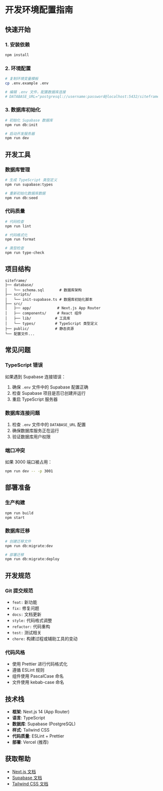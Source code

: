 # 开发环境配置指南

## 快速开始

### 1. 安装依赖
```bash
npm install
```

### 2. 环境配置
```bash
# 复制环境变量模板
cp .env.example .env

# 编辑 .env 文件，配置数据库连接
# DATABASE_URL="postgresql://username:password@localhost:5432/siteframe"
```

### 3. 数据库初始化
```bash
# 初始化 Supabase 数据库
npm run db:init

# 启动开发服务器
npm run dev
```

## 开发工具

### 数据库管理
```bash
# 生成 TypeScript 类型定义
npm run supabase:types

# 重新初始化数据库数据
npm run db:seed
```

### 代码质量
```bash
# 代码检查
npm run lint

# 代码格式化
npm run format

# 类型检查
npm run type-check
```

## 项目结构

```
siteframe/
├── database/
│   └── schema.sql       # 数据库架构
├── scripts/
│   └── init-supabase.ts # 数据库初始化脚本
├── src/
│   ├── app/            # Next.js App Router
│   ├── components/     # React 组件
│   ├── lib/           # 工具库
│   └── types/         # TypeScript 类型定义
├── public/            # 静态资源
└── 配置文件...
```

## 常见问题

### TypeScript 错误
如果遇到 Supabase 连接错误：
1. 确保 `.env` 文件中的 Supabase 配置正确
2. 检查 Supabase 项目是否已创建并运行
3. 重启 TypeScript 服务器

### 数据库连接问题
1. 检查 `.env` 文件中的 `DATABASE_URL` 配置
2. 确保数据库服务正在运行
3. 验证数据库用户权限

### 端口冲突
如果 3000 端口被占用：
```bash
npm run dev -- -p 3001
```

## 部署准备

### 生产构建
```bash
npm run build
npm start
```

### 数据库迁移
```bash
# 创建迁移文件
npm run db:migrate:dev

# 部署迁移
npm run db:migrate:deploy
```

## 开发规范

### Git 提交规范
- `feat:` 新功能
- `fix:` 修复问题
- `docs:` 文档更新
- `style:` 代码格式调整
- `refactor:` 代码重构
- `test:` 测试相关
- `chore:` 构建过程或辅助工具的变动

### 代码风格
- 使用 Prettier 进行代码格式化
- 遵循 ESLint 规则
- 组件使用 PascalCase 命名
- 文件使用 kebab-case 命名

## 技术栈

- **框架**: Next.js 14 (App Router)
- **语言**: TypeScript
- **数据库**: Supabase (PostgreSQL)
- **样式**: Tailwind CSS
- **代码质量**: ESLint + Prettier
- **部署**: Vercel (推荐)

## 获取帮助

- [Next.js 文档](https://nextjs.org/docs)
- [Supabase 文档](https://supabase.com/docs)
- [Tailwind CSS 文档](https://tailwindcss.com/docs)